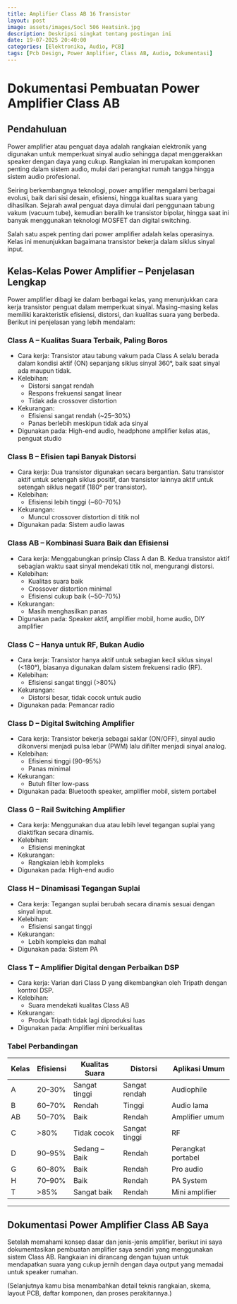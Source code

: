 ```yaml
---
title: Amplifier Class AB 16 Transistor
layout: post
image: assets/images/Socl 506 Heatsink.jpg
description: Deskripsi singkat tentang postingan ini
date: 19-07-2025 20:40:00
categories: [Elektronika, Audio, PCB]
tags: [Pcb Design, Power Amplifier, Class AB, Audio, Dokumentasi]
---
```




# Dokumentasi Pembuatan Power Amplifier Class AB

## Pendahuluan
Power amplifier atau penguat daya adalah rangkaian elektronik yang digunakan untuk memperkuat sinyal audio sehingga dapat menggerakkan speaker dengan daya yang cukup. Rangkaian ini merupakan komponen penting dalam sistem audio, mulai dari perangkat rumah tangga hingga sistem audio profesional.

Seiring berkembangnya teknologi, power amplifier mengalami berbagai evolusi, baik dari sisi desain, efisiensi, hingga kualitas suara yang dihasilkan. Sejarah awal penguat daya dimulai dari penggunaan tabung vakum (vacuum tube), kemudian beralih ke transistor bipolar, hingga saat ini banyak menggunakan teknologi MOSFET dan digital switching.

Salah satu aspek penting dari power amplifier adalah kelas operasinya. Kelas ini menunjukkan bagaimana transistor bekerja dalam siklus sinyal input.

## Kelas-Kelas Power Amplifier – Penjelasan Lengkap
Power amplifier dibagi ke dalam berbagai kelas, yang menunjukkan cara kerja transistor penguat dalam memperkuat sinyal. Masing-masing kelas memiliki karakteristik efisiensi, distorsi, dan kualitas suara yang berbeda. Berikut ini penjelasan yang lebih mendalam:

### Class A – Kualitas Suara Terbaik, Paling Boros
- Cara kerja: Transistor atau tabung vakum pada Class A selalu berada dalam kondisi aktif (ON) sepanjang siklus sinyal 360°, baik saat sinyal ada maupun tidak.
- Kelebihan:
  - Distorsi sangat rendah
  - Respons frekuensi sangat linear
  - Tidak ada crossover distortion
- Kekurangan:
  - Efisiensi sangat rendah (~25–30%)
  - Panas berlebih meskipun tidak ada sinyal
- Digunakan pada: High-end audio, headphone amplifier kelas atas, penguat studio

### Class B – Efisien tapi Banyak Distorsi
- Cara kerja: Dua transistor digunakan secara bergantian. Satu transistor aktif untuk setengah siklus positif, dan transistor lainnya aktif untuk setengah siklus negatif (180° per transistor).
- Kelebihan:
  - Efisiensi lebih tinggi (~60–70%)
- Kekurangan:
  - Muncul crossover distortion di titik nol
- Digunakan pada: Sistem audio lawas

### Class AB – Kombinasi Suara Baik dan Efisiensi
- Cara kerja: Menggabungkan prinsip Class A dan B. Kedua transistor aktif sebagian waktu saat sinyal mendekati titik nol, mengurangi distorsi.
- Kelebihan:
  - Kualitas suara baik
  - Crossover distortion minimal
  - Efisiensi cukup baik (~50–70%)
- Kekurangan:
  - Masih menghasilkan panas
- Digunakan pada: Speaker aktif, amplifier mobil, home audio, DIY amplifier

### Class C – Hanya untuk RF, Bukan Audio
- Cara kerja: Transistor hanya aktif untuk sebagian kecil siklus sinyal (<180°), biasanya digunakan dalam sistem frekuensi radio (RF).
- Kelebihan:
  - Efisiensi sangat tinggi (>80%)
- Kekurangan:
  - Distorsi besar, tidak cocok untuk audio
- Digunakan pada: Pemancar radio

### Class D – Digital Switching Amplifier
- Cara kerja: Transistor bekerja sebagai saklar (ON/OFF), sinyal audio dikonversi menjadi pulsa lebar (PWM) lalu difilter menjadi sinyal analog.
- Kelebihan:
  - Efisiensi tinggi (90–95%)
  - Panas minimal
- Kekurangan:
  - Butuh filter low-pass
- Digunakan pada: Bluetooth speaker, amplifier mobil, sistem portabel

### Class G – Rail Switching Amplifier
- Cara kerja: Menggunakan dua atau lebih level tegangan suplai yang diaktifkan secara dinamis.
- Kelebihan:
  - Efisiensi meningkat
- Kekurangan:
  - Rangkaian lebih kompleks
- Digunakan pada: High-end audio

### Class H – Dinamisasi Tegangan Suplai
- Cara kerja: Tegangan suplai berubah secara dinamis sesuai dengan sinyal input.
- Kelebihan:
  - Efisiensi sangat tinggi
- Kekurangan:
  - Lebih kompleks dan mahal
- Digunakan pada: Sistem PA

### Class T – Amplifier Digital dengan Perbaikan DSP
- Cara kerja: Varian dari Class D yang dikembangkan oleh Tripath dengan kontrol DSP.
- Kelebihan:
  - Suara mendekati kualitas Class AB
- Kekurangan:
  - Produk Tripath tidak lagi diproduksi luas
- Digunakan pada: Amplifier mini berkualitas

### Tabel Perbandingan

| Kelas | Efisiensi | Kualitas Suara | Distorsi | Aplikasi Umum          |
|-------|-----------|----------------|----------|-------------------------|
| A     | 20–30%    | Sangat tinggi  | Sangat rendah | Audiophile         |
| B     | 60–70%    | Rendah         | Tinggi   | Audio lama              |
| AB    | 50–70%    | Baik           | Rendah   | Amplifier umum          |
| C     | >80%      | Tidak cocok    | Sangat tinggi | RF                  |
| D     | 90–95%    | Sedang – Baik  | Rendah   | Perangkat portabel      |
| G     | 60–80%    | Baik           | Rendah   | Pro audio               |
| H     | 70–90%    | Baik           | Rendah   | PA System               |
| T     | >85%      | Sangat baik    | Rendah   | Mini amplifier          |

---

## Dokumentasi Power Amplifier Class AB Saya

Setelah memahami konsep dasar dan jenis-jenis amplifier, berikut ini saya dokumentasikan pembuatan amplifier saya sendiri yang menggunakan sistem Class AB. Rangkaian ini dirancang dengan tujuan untuk mendapatkan suara yang cukup jernih dengan daya output yang memadai untuk speaker rumahan.

(Selanjutnya kamu bisa menambahkan detail teknis rangkaian, skema, layout PCB, daftar komponen, dan proses perakitannya.)

